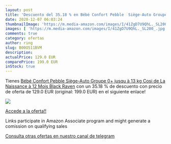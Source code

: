 ```yaml
---
layout: post
title: 'Descuento del 35.18 % en Bébé Confort Pebble  Siège-Auto Groupe 0'
date: 2020-12-07 06:03:24
thumbnailImage: 'https://m.media-amazon.com/images/I/41ZgD7U9QhL._SL200_.jpg'
images: [ 'https://m.media-amazon.com/images/I/41ZgD7U9QhL._SL200_.jpg' ]
comments: true
category: ofertas
author: ring
slug: B00O511BVM
description:
actualPrice: 129.0 EUR
comparePrice: 199.0 EUR
inStock: true
---
```


Tienes [Bébé Confort Pebble  Siège-Auto Groupe 0+  jusqu à 13 kg   Cosi  de La Naissance à 12 Mois  Black Raven](https://www.amazon.fr/dp/B00O511BVM/?tag=tolees0d-21) con un 35.18 % de descuento con precio de oferta de 129.0 EUR (original: 199.0 EUR) en el siguiente enlace!

[![](https://m.media-amazon.com/images/I/41ZgD7U9QhL._SL200_.jpg)](https://www.amazon.fr/dp/B00O511BVM/?tag=tolees0d-21)

[Accede a la oferta!!](https://www.amazon.fr/dp/B00O511BVM/?tag=tolees0d-21)

Links participate in Amazon Associate program and might generate a comission on qualifying sales

[Consulta otras ofertas en nuestro canal de telegram](https://t.me/s/ofertas25)
